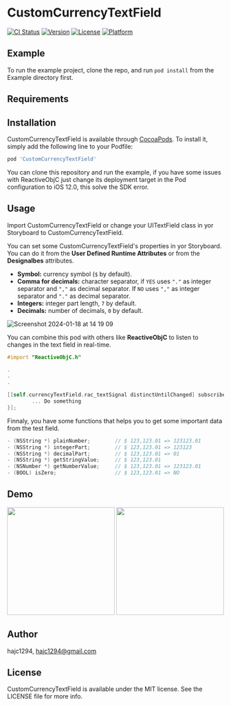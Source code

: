 # CustomCurrencyTextField

[![CI Status](https://img.shields.io/travis/hajc1294/CustomCurrencyTextField.svg?style=flat)](https://travis-ci.org/hajc1294/CustomCurrencyTextField)
[![Version](https://img.shields.io/cocoapods/v/CustomCurrencyTextField.svg?style=flat)](https://cocoapods.org/pods/CustomCurrencyTextField)
[![License](https://img.shields.io/cocoapods/l/CustomCurrencyTextField.svg?style=flat)](https://cocoapods.org/pods/CustomCurrencyTextField)
[![Platform](https://img.shields.io/cocoapods/p/CustomCurrencyTextField.svg?style=flat)](https://cocoapods.org/pods/CustomCurrencyTextField)

## Example

To run the example project, clone the repo, and run `pod install` from the Example directory first.

## Requirements

## Installation

CustomCurrencyTextField is available through [CocoaPods](https://cocoapods.org). To install
it, simply add the following line to your Podfile:

```ruby
pod 'CustomCurrencyTextField'
```

You can clone this repository and run the example, if you have some issues with ReactiveObjC just change its deployment target in the Pod configuration to iOS 12.0, this
solve the SDK error.

## Usage

Import CustomCurrencyTextField or change your UITextField class in yor Storyboard to CustomCurrencyTextField.

You can set some CustomCurrencyTextField's properties in yor Storyboard. You can do it from the **User Defined Runtime Attributes** or from the **Designalbes** attributes.

- **Symbol:** currency symbol (`$` by default).
- **Comma for decimals:** character separator, if `YES` uses `"."` as integer separator and `","` as decimal separator. If `NO` uses `","` as integer separator and `"."` as decimal separator.
- **Integers:** integer part length, `7` by default.
- **Decimals:** number of decimals, `0` by default.

![Screenshot 2024-01-18 at 14 19 09](https://github.com/hajc1294/CustomCurrencyTextField/assets/61942641/2059ca37-b92e-4d1b-ae9c-5bc21a315111)

You can combine this pod with others like **ReactiveObjC** to listen to changes in the text field in real-time.

```Objective-C
#import "ReactiveObjC.h"

.
.
.

[[self.currencyTextField.rac_textSignal distinctUntilChanged] subscribeNext: ^(NSString * value) {
        ... Do something
}];
```
Finnaly, you have some functions that helps you to get some important data from the test field.

```Objective-C
- (NSString *) plainNumber;        // $ 123,123.01 => 123123.01
- (NSString *) integerPart;        // $ 123,123.01 => 123123
- (NSString *) decimalPart;        // $ 123,123.01 => 01
- (NSString *) getStringValue;     // $ 123,123.01
- (NSNumber *) getNumberValue;     // $ 123,123.01 => 123123.01
- (BOOL) isZero;                   // $ 123,123.01 => NO
```

## Demo

<img src="https://github.com/hajc1294/CustomCurrencyTextField/assets/61942641/59287955-e1e5-4171-8720-d21db621ac7a" width="250">   <img src="https://github.com/hajc1294/CustomCurrencyTextField/assets/61942641/93e9269b-2fe3-480b-8328-7939cdf9c1ad" width="250">

## Author

hajc1294, hajc1294@gmail.com

## License

CustomCurrencyTextField is available under the MIT license. See the LICENSE file for more info.
